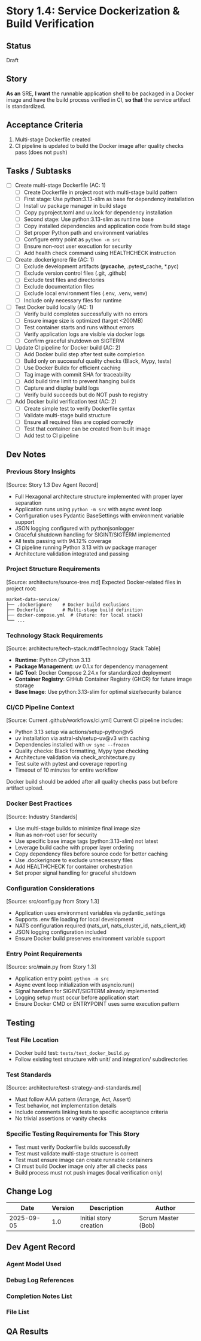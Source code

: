# Story 1.4: Service Dockerization & Build Verification

## Status
Draft

## Story
**As an** SRE,
**I want** the runnable application shell to be packaged in a Docker image and have the build process verified in CI,
**so that** the service artifact is standardized.

## Acceptance Criteria
1. Multi-stage Dockerfile created
2. CI pipeline is updated to build the Docker image after quality checks pass (does not push)

## Tasks / Subtasks
- [ ] Create multi-stage Dockerfile (AC: 1)
  - [ ] Create Dockerfile in project root with multi-stage build pattern
  - [ ] First stage: Use python:3.13-slim as base for dependency installation
  - [ ] Install uv package manager in build stage
  - [ ] Copy pyproject.toml and uv.lock for dependency installation
  - [ ] Second stage: Use python:3.13-slim as runtime base
  - [ ] Copy installed dependencies and application code from build stage
  - [ ] Set proper Python path and environment variables
  - [ ] Configure entry point as `python -m src`
  - [ ] Ensure non-root user execution for security
  - [ ] Add health check command using HEALTHCHECK instruction
- [ ] Create .dockerignore file (AC: 1)
  - [ ] Exclude development artifacts (__pycache__, .pytest_cache, *.pyc)
  - [ ] Exclude version control files (.git, .github)
  - [ ] Exclude test files and directories
  - [ ] Exclude documentation files
  - [ ] Exclude local environment files (.env, .venv, venv)
  - [ ] Include only necessary files for runtime
- [ ] Test Docker build locally (AC: 1)
  - [ ] Verify build completes successfully with no errors
  - [ ] Ensure image size is optimized (target <200MB)
  - [ ] Test container starts and runs without errors
  - [ ] Verify application logs are visible via docker logs
  - [ ] Confirm graceful shutdown on SIGTERM
- [ ] Update CI pipeline for Docker build (AC: 2)
  - [ ] Add Docker build step after test suite completion
  - [ ] Build only on successful quality checks (Black, Mypy, tests)
  - [ ] Use Docker Buildx for efficient caching
  - [ ] Tag image with commit SHA for traceability
  - [ ] Add build time limit to prevent hanging builds
  - [ ] Capture and display build logs
  - [ ] Verify build succeeds but do NOT push to registry
- [ ] Add Docker build verification test (AC: 2)
  - [ ] Create simple test to verify Dockerfile syntax
  - [ ] Validate multi-stage build structure
  - [ ] Ensure all required files are copied correctly
  - [ ] Test that container can be created from built image
  - [ ] Add test to CI pipeline

## Dev Notes

### Previous Story Insights
[Source: Story 1.3 Dev Agent Record]
- Full Hexagonal architecture structure implemented with proper layer separation
- Application runs using `python -m src` with async event loop
- Configuration uses Pydantic BaseSettings with environment variable support
- JSON logging configured with pythonjsonlogger
- Graceful shutdown handling for SIGINT/SIGTERM implemented
- All tests passing with 94.12% coverage
- CI pipeline running Python 3.13 with uv package manager
- Architecture validation integrated and passing

### Project Structure Requirements
[Source: architecture/source-tree.md]
Expected Docker-related files in project root:
```
market-data-service/
├── .dockerignore    # Docker build exclusions
├── Dockerfile       # Multi-stage build definition
├── docker-compose.yml  # (Future: for local stack)
└── ...
```

### Technology Stack Requirements
[Source: architecture/tech-stack.md#Technology Stack Table]
- **Runtime**: Python CPython 3.13
- **Package Management**: uv 0.1.x for dependency management
- **IaC Tool**: Docker Compose 2.24.x for standardized deployment
- **Container Registry**: GitHub Container Registry (GHCR) for future image storage
- **Base Image**: Use python:3.13-slim for optimal size/security balance

### CI/CD Pipeline Context
[Source: Current .github/workflows/ci.yml]
Current CI pipeline includes:
- Python 3.13 setup via actions/setup-python@v5
- uv installation via astral-sh/setup-uv@v3 with caching
- Dependencies installed with `uv sync --frozen`
- Quality checks: Black formatting, Mypy type checking
- Architecture validation via check_architecture.py
- Test suite with pytest and coverage reporting
- Timeout of 10 minutes for entire workflow

Docker build should be added after all quality checks pass but before artifact upload.

### Docker Best Practices
[Source: Industry Standards]
- Use multi-stage builds to minimize final image size
- Run as non-root user for security
- Use specific base image tags (python:3.13-slim) not latest
- Leverage build cache with proper layer ordering
- Copy dependency files before source code for better caching
- Use .dockerignore to exclude unnecessary files
- Add HEALTHCHECK for container orchestration
- Set proper signal handling for graceful shutdown

### Configuration Considerations
[Source: src/config.py from Story 1.3]
- Application uses environment variables via pydantic_settings
- Supports .env file loading for local development
- NATS configuration required (nats_url, nats_cluster_id, nats_client_id)
- JSON logging configuration included
- Ensure Docker build preserves environment variable support

### Entry Point Requirements
[Source: src/__main__.py from Story 1.3]
- Application entry point: `python -m src`
- Async event loop initialization with asyncio.run()
- Signal handlers for SIGINT/SIGTERM already implemented
- Logging setup must occur before application start
- Ensure Docker CMD or ENTRYPOINT uses same execution pattern

## Testing

### Test File Location
- Docker build test: `tests/test_docker_build.py`
- Follow existing test structure with unit/ and integration/ subdirectories

### Test Standards
[Source: architecture/test-strategy-and-standards.md]
- Must follow AAA pattern (Arrange, Act, Assert)
- Test behavior, not implementation details
- Include comments linking tests to specific acceptance criteria
- No trivial assertions or vanity checks

### Specific Testing Requirements for This Story
- Test must verify Dockerfile builds successfully
- Test must validate multi-stage structure is correct
- Test must ensure image can create runnable containers
- CI must build Docker image only after all checks pass
- Build process must not push images (local verification only)

## Change Log
| Date | Version | Description | Author |
|------|---------|-------------|--------|
| 2025-09-05 | 1.0 | Initial story creation | Scrum Master (Bob) |

## Dev Agent Record
### Agent Model Used

### Debug Log References

### Completion Notes List

### File List

## QA Results
